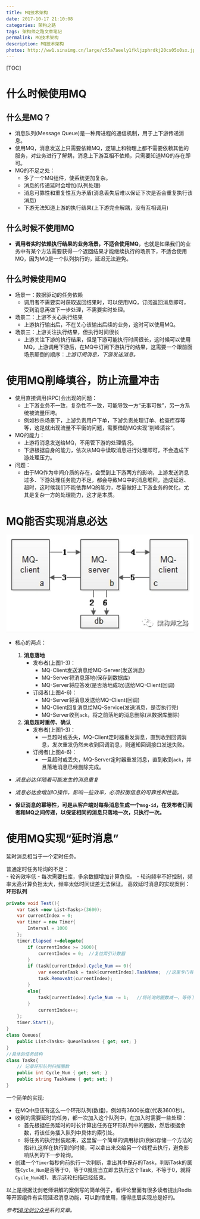 ```yaml
---
title: MQ技术架构
date: 2017-10-17 21:10:08
categories: 架构之路 
tags: 架构师之路文章笔记
permalink: MQ技术架构
description: MQ技术架构
photos: http://ww1.sinaimg.cn/large/c55a7aeely1fkljzphrdkj20cs05o0sx.jpg
---
```

[TOC]  

# 什么时候使用MQ
## 什么是MQ？
 - 消息队列(Message Queue)是一种跨进程的通信机制，用于上下游传递消息。
 - 使用MQ，消息发送上只需要依赖MQ，逻辑上和物理上都不需要依赖其他的服务，对业务进行了解耦，消息上下游互相不依赖，只需要知道MQ的存在即可。  
 - MQ的不足之处：
    - 多了一个MQ组件，使系统更加复杂。
    - 消息的传递延时会增加(队列处理)
    - 消息可靠性和重复性互为矛盾(消息丢失后难以保证下次是否会重复执行该消息)
    - 下游无法知道上游的执行结果(上下游完全解耦，没有互相调用)<!--more-->
## 什么时候不使用MQ
 - **调用者实时依赖执行结果的业务场景，不适合使用MQ**，也就是如果我们的业务中有某个方法需要获得一个返回结果才能继续执行的场景下，不适合使用MQ，因为MQ是一个队列执行的，延迟无法避免。
 
## 什么时候使用MQ
- 场景一：数据驱动的任务依赖
    - 调用者不需要实时获取返回结果时，可以使用MQ，订阅返回消息即可，受到消息再做下一步处理，不需要实时处理。
- 场景二：上游不关心执行结果
    - 上游执行输出后，不在关心该输出后续的业务，这时可以使用MQ。
- 场景三：上游关注执行结果，但执行时间很长
    - 上游关注下游的执行结果，但是下游可能执行时间很长，这时候可以使用MQ，上游调用下游后，在MQ中订阅下游执行的结果，这需要一个跟前面场景颠倒的顺序：*上游订阅消息，下游发送消息。*
# 使用MQ削峰填谷，防止流量冲击
- 使用直接调用(RPC)会出现的问题：
    - 上下游业务不一致，复杂性不一致，可能导致一方“无事可做”，另一方系统被流量压垮。
    - 例如秒杀场景下，上游负责用户下单，下游负责处理订单、检查库存等等，这是就出现流量不平衡的问题，需要借助MQ实现“削峰填谷”。
- MQ的能力：
    - 上游将消息发送给MQ，不用管下游的处理情况。
    - 下游根据自身的能力，依次从MQ中读取消息进行处理即可，不会造成下游处理压力。
- 问题：
    - 由于MQ作为中间介质的存在，会受到上下游两方的影响，上游发送消息过多、下游处理任务能力不足，都会导致MQ中的消息堆积，造成延迟、超时，这时候我们不能依靠MQ的能力，尽量做好上下游业务的优化，尤其是复杂一方的处理能力，这才是本质。
# MQ能否实现消息必达
![](/image/2017-10-17-21-16-43.png)   

- 核心的两点：
    1. **消息落地**
        - 发布者(上图1-3)：
            - MQ-Client发送消息给MQ-Server(发送消息)
            - MQ-Server将消息落地(保存到数据库)
            - MQ-Server将应答发(是否落地成功)送给MQ-Client(回调)
        - 订阅者(上图4-6)：
            - MQ-Server将消息发送给MQ-Client(回调)
            - MQ-Client回复消息给MQ-Service(发送消息，是否执行完)
            - MQ-Server收到`ack`，将之前落地的消息删除(从数据库删除)
    2. **消息超时重传、确认**
        - 发布者(上图1-3)：
            - 一旦超时或丢失，MQ-Client定时器重发消息，直到收到回调消息，发次重发仍然未收到回调消息，则通知回调接口发送失败。
        - 订阅者(上图4-6)：
            - 一旦超时或丢失，MQ-Server定时器重发消息，直到收到`ack`，并且落地消息已经删除完成。   

- *消息必达伴随着可能发生的消息重复*
- *消息必达会增加IO操作，影响一些效率，必须权衡信息的可靠性和性能。*
- **保证消息的幂等性，可是从客户端对每条消息生成一个`msg-id`，在发布者订阅者和MQ之间传递，以保证相同的消息只落地一次，只执行一次。**
# 使用MQ实现“延时消息”
延时消息相当于一个定时任务。

普通定时任务轮询的不足：     
    - 轮询效率低
    - 每次需要扫库，多余数据增加计算负担。
    - 轮询频率不好控制，频率太高计算负担太大，频率太低时间误差无法保证。
高效延时消息的实现案例：**环形队列**
```c#
private void Test(){
    var task =new List<Tasks>(3600);
    var currentIndex = 0;
    var timer = new Timer{
        Interval = 1000
    };
    timer.Elapsed +=delegate{
        if (currentIndex >= 3600){
            currentIndex = 0;  //复位索引计数器
        }
        if (task[currentIndex].Cycle_Num == 0){
            var executeTask = task[currentIndex].TaskName;  //这里专门有一个方法去执行对应的任务
            task.RemoveAt(currentIndex);
        }
        else{
            task[currentIndex].Cycle_Num -= 1;   //将轮询的圈数减一，等待下一轮判断是否为0
        }
            currentIndex++;
    };
    timer.Start();
}
class Queues{
    public List<Tasks> QueueTaskses { get; set; }  
}
//具体的任务结构
class Tasks{
    // 记录环形队列扫描圈数
    public int Cycle_Num { get; set; }
    public string TaskName { get; set; }
}
```
一个简单的实现:    

- 在MQ中应该有这么一个环形队列(数组)，例如有3600长度(代表3600秒)。
- 收到的需要延时的任务，都一次加入这个队列中，在加入时需要一些处理：
    - 首先根据任务延时的时长计算出任务在环形队列中的圈数，然后根据余数，将该任务插入队列中具体的索引处。
    - 将任务的执行封装起来，这里留一个简单的调用标识(例如存储一个方法的指针),这样在执行到的时候，可以拿出来交给另一个线程去执行，避免影响队列的下一步轮询。
- 创建一个`Timer`每秒向前执行一次判断，拿出其中保存的Task，判断Task的属性`Cycle_Num`是否等于0，等于0就应当立即去执行这个Task，不等于0，就将`Cycle_Num`减1，表示这轮扫描已经结束。

以上是根据沈剑老师讲解的案例写的简单例子，看评论里面有很多读者提出Redis等开源组件有实现延迟消息功能，可以酌情使用，懂得底层实现总是好的。

*参考[58沈剑公众号](https://mp.weixin.qq.com/profile?src=3&timestamp=1508246477&ver=1&signature=eBZBLw*kCBmlIkAx3JC5hr9*kzP049YBGoYXPBjqrtgaxchczxYL2b-4mhGK5V5nsQANBWq-ErYBSPpIVlF5QQ==)系列文章。*